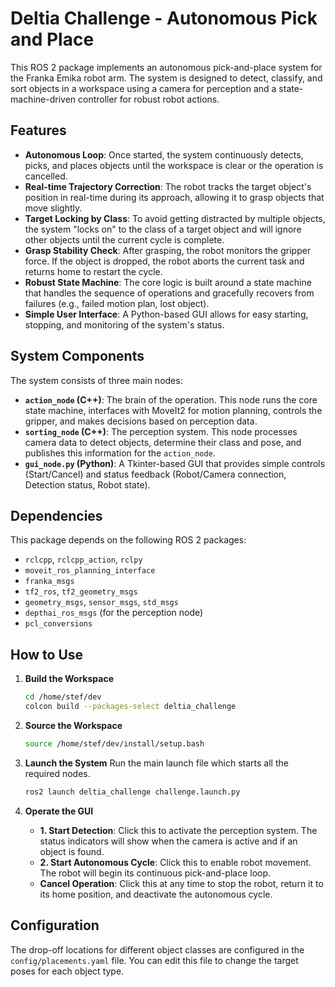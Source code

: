 # Deltia Challenge - Autonomous Pick and Place

This ROS 2 package implements an autonomous pick-and-place system for the Franka Emika robot arm. The system is designed to detect, classify, and sort objects in a workspace using a camera for perception and a state-machine-driven controller for robust robot actions.

## Features

- **Autonomous Loop**: Once started, the system continuously detects, picks, and places objects until the workspace is clear or the operation is cancelled.
- **Real-time Trajectory Correction**: The robot tracks the target object's position in real-time during its approach, allowing it to grasp objects that move slightly.
- **Target Locking by Class**: To avoid getting distracted by multiple objects, the system "locks on" to the class of a target object and will ignore other objects until the current cycle is complete.
- **Grasp Stability Check**: After grasping, the robot monitors the gripper force. If the object is dropped, the robot aborts the current task and returns home to restart the cycle.
- **Robust State Machine**: The core logic is built around a state machine that handles the sequence of operations and gracefully recovers from failures (e.g., failed motion plan, lost object).
- **Simple User Interface**: A Python-based GUI allows for easy starting, stopping, and monitoring of the system's status.

## System Components

The system consists of three main nodes:

- **`action_node` (C++)**: The brain of the operation. This node runs the core state machine, interfaces with MoveIt2 for motion planning, controls the gripper, and makes decisions based on perception data.
- **`sorting_node` (C++)**: The perception system. This node processes camera data to detect objects, determine their class and pose, and publishes this information for the `action_node`.
- **`gui_node.py` (Python)**: A Tkinter-based GUI that provides simple controls (Start/Cancel) and status feedback (Robot/Camera connection, Detection status, Robot state).

## Dependencies

This package depends on the following ROS 2 packages:
- `rclcpp`, `rclcpp_action`, `rclpy`
- `moveit_ros_planning_interface`
- `franka_msgs`
- `tf2_ros`, `tf2_geometry_msgs`
- `geometry_msgs`, `sensor_msgs`, `std_msgs`
- `depthai_ros_msgs` (for the perception node)
- `pcl_conversions`

## How to Use

1.  **Build the Workspace**
    ```bash
    cd /home/stef/dev
    colcon build --packages-select deltia_challenge
    ```

2.  **Source the Workspace**
    ```bash
    source /home/stef/dev/install/setup.bash
    ```

3.  **Launch the System**
    Run the main launch file which starts all the required nodes.
    ```bash
    ros2 launch deltia_challenge challenge.launch.py
    ```

4.  **Operate the GUI**
    - **1. Start Detection**: Click this to activate the perception system. The status indicators will show when the camera is active and if an object is found.
    - **2. Start Autonomous Cycle**: Click this to enable robot movement. The robot will begin its continuous pick-and-place loop.
    - **Cancel Operation**: Click this at any time to stop the robot, return it to its home position, and deactivate the autonomous cycle.

## Configuration

The drop-off locations for different object classes are configured in the `config/placements.yaml` file. You can edit this file to change the target poses for each object type.
